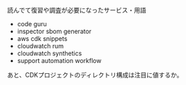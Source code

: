 読んでて復習や調査が必要になったサービス・用語

* code guru
* inspector sbom generator
* aws cdk snippets
* cloudwatch rum
* cloudwatch synthetics
* support automation workflow

あと、CDKプロジェクトのディレクトリ構成は注目に値するか。
